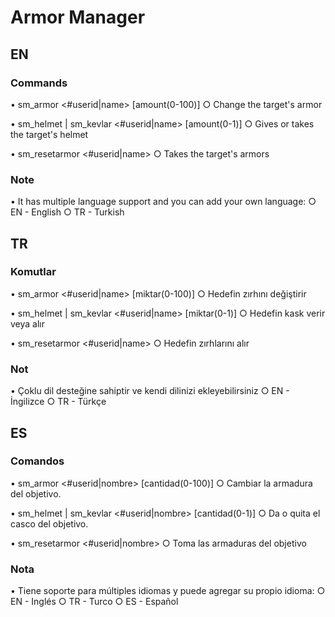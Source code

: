
# Armor Manager

## EN

### Commands

• sm_armor <#userid|name> [amount(0-100)]
○ Change the target's armor

• sm_helmet | sm_kevlar <#userid|name> [amount(0-1)]
○ Gives or takes the target's helmet

• sm_resetarmor <#userid|name>
○ Takes the target's armors

### Note

• It has multiple language support and you can add your own language:
○ EN - English
○ TR - Turkish

##
## TR

### Komutlar

• sm_armor <#userid|name> [miktar(0-100)]
○ Hedefin zırhını değiştirir

• sm_helmet | sm_kevlar <#userid|name> [miktar(0-1)]
○ Hedefin kask verir veya alır

• sm_resetarmor <#userid|name>
○ Hedefin zırhlarını alır

### Not

• Çoklu dil desteğine sahiptir ve kendi dilinizi ekleyebilirsiniz
○ EN - İngilizce
○ TR - Türkçe

##
## ES

### Comandos

• sm_armor <#userid|nombre> [cantidad(0-100)]
○ Cambiar la armadura del objetivo.

• sm_helmet | sm_kevlar <#userid|nombre> [cantidad(0-1)]
○ Da o quita el casco del objetivo.

• sm_resetarmor <#userid|nombre>
○ Toma las armaduras del objetivo

### Nota

• Tiene soporte para múltiples idiomas y puede agregar su propio idioma:
○ EN - Inglés
○ TR - Turco
○ ES - Español
##
